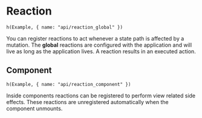 # Reaction

```marksy
h(Example, { name: "api/reaction_global" })
```

You can register reactions to act whenever a state path is affected by a mutation. The **global** reactions are configured with the application and will live as long as the application lives. A reaction results in an executed action.

## Component

```marksy
h(Example, { name: "api/reaction_component" })
```

Inside components reactions can be registered to perform view related side effects. These reactions are unregistered automatically when the component unmounts. 
